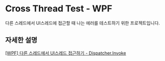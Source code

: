 # Cross Thread Test - WPF
다른 스레드에서 UI스레드에 접근할 때 나는 에러를 테스트하기 위한 프로젝트입니다.

## 자세한 설명

[[WPF] 다른 스레드에서 UI스레드 접근하기 - Dispatcher.Invoke](https://blog.danggun.net/1715)

<br />
<br />

